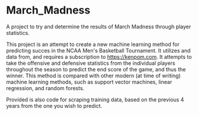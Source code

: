 # March_Madness
A project to try and determine the results of March Madness through player statistics.

This project is an attempt to create a new machine learning method for predicting succes in the NCAA Men's Basketball Tournament.
It utilizes and data from, and requires a subscription to https://kenpom.com.
It attempts to take the offensive and defensive statistics from the individual players throughout the season to predict the end score of the game, and thus the winner.
This method is compared with other modern (at time of writing) machine learning methods, such as support vector machines, linear regression, and random forests.

Provided is also code for scraping training data, based on the previous 4 years from the one you wish to predict.
